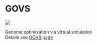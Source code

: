 # GOVS
<a href="https://github.com/GOVS-pack/GOVS/" target="_blank"><img src="https://img.shields.io/github/forks/GOVS-pack/GOVS?style=plastic"></a>

Genome optimization via virtual simulation <br/>
Details see [GOVS page](https://govs-pack.github.io/)
